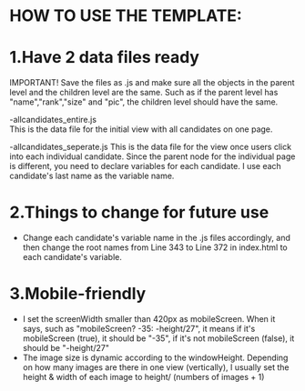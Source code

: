 # HOW TO USE THE TEMPLATE: 
	
# 1.Have 2 data files ready  

  IMPORTANT! Save the files as .js and make sure all the objects in the parent level and the children level are the same. Such as if the parent level has "name","rank","size" and "pic", the children level should have the same. 

  -allcandidates_entire.js   
  This is the data file for the initial view with all candidates on one page.

  -allcandidates_seperate.js 
  This is the data file for the view once users click into each individual candidate. Since the parent node for the individual page is different, you need to declare variables for each candidate. I use each candidate's last name as the variable name. 
  
  

# 2.Things to change for future use   
   - Change each candidate's variable name in the .js files accordingly, and then change the root names from Line 343 to Line 372 in index.html to each candidate's variable.


# 3.Mobile-friendly 
  - I set the screenWidth smaller than 420px as mobileScreen. When it says, such as "mobileScreen?  -35: -height/27", it means if it's mobileScreen (true), it should be "-35", if it's not mobileScreen (false), it should be "-height/27"
  - The image size is dynamic according to the windowHeight. Depending on how many images are there in one view (vertically), I usually set the height & width of each image to height/ (numbers of images + 1)




